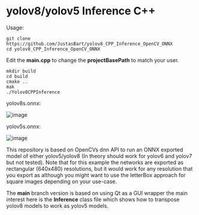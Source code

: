# yolov8/yolov5 Inference C++

Usage:
```
git clone https://github.com/JustasBart/yolov8_CPP_Inference_OpenCV_ONNX
cd yolov8_CPP_Inference_OpenCV_ONNX
```
Edit the **main.cpp** to change the **projectBasePath** to match your user.
```
mkdir build
cd build
cmake ..
mak
./Yolov8CPPInference
```

yolov8s.onnx:

![image](https://user-images.githubusercontent.com/40023722/217356132-a4cecf2e-2729-4acb-b80a-6559022d7707.png)

yolov5s.onnx:

![image](https://user-images.githubusercontent.com/40023722/217357005-07464492-d1da-42e3-98a7-fc753f87d5e6.png)

This repository is based on OpenCVs dnn API to run an ONNX exported model of either yolov5/yolov8 (In theory should work for yolov6 and yolov7 but not tested). Note that for this example the networks are exported as rectangular (640x480) resolutions, but it would work for any resolution that you export as although you might want to use the letterBox approach for square images depending on your use-case.

The **main** branch version is based on using Qt as a GUI wrapper the main interest here is the **Inference** class file which shows how to transpose yolov8 models to work as yolov5 models.
